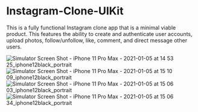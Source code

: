# Instagram-Clone-UIKit

This is a fully functional Instagram clone app that is a minimal viable product. This features the ability to create and authenticate user accounts, upload photos, follow/unfollow, like, comment, and direct message other users.

![Simulator Screen Shot - iPhone 11 Pro Max - 2021-01-05 at 14 53 25_iphone12black_portrait](https://user-images.githubusercontent.com/65437211/105947359-f92e6580-6036-11eb-951e-31b690639c1b.png)
![Simulator Screen Shot - iPhone 11 Pro Max - 2021-01-05 at 15 10 09_iphone12black_portrait](https://user-images.githubusercontent.com/65437211/105947671-85408d00-6037-11eb-9b8d-4a865d1576ce.png)
![Simulator Screen Shot - iPhone 11 Pro Max - 2021-01-05 at 15 06 03_iphone12black_portrait](https://user-images.githubusercontent.com/65437211/105947363-f9c6fc00-6036-11eb-90fc-fc21a7ef85ff.png)
![Simulator Screen Shot - iPhone 11 Pro Max - 2021-01-05 at 15 06 34_iphone12black_portrait](https://user-images.githubusercontent.com/65437211/105947365-fa5f9280-6036-11eb-8952-af2cd71ab428.png)

